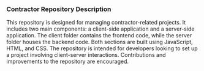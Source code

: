 ### Contractor Repository Description

This repository is designed for managing contractor-related projects. It includes two main components: a client-side application and a server-side application. The client folder contains the frontend code, while the server folder houses the backend code. Both sections are built using JavaScript, HTML, and CSS. The repository is intended for developers looking to set up a project involving client-server interactions. Contributions and improvements to the repository are encouraged.

